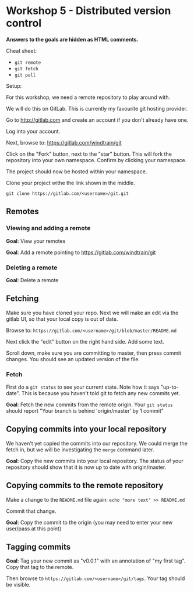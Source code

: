 # Workshop 5 - Distributed version control

**Answers to the goals are hidden as HTML comments.**

Cheat sheet:

- `git remote`
- `git fetch`
- `git pull`

Setup:

For this workshop, we need a remote repository to play around with.

We will do this on GitLab. This is currently my favourite git hosting provider.

Go to http://gitlab.com and create an account if you don't already have one.

Log into your account.

Next, browse to: https://gitlab.com/windtrain/git

Click on the "Fork" button, next to the "star" button. This will fork the repository into your own namespace. Confirm by clicking your namespace.

The project should now be hosted within your namespace.

Clone your project withe the link shown in the middle.

`git clone https://gitlab.com/<username>/git.git`

## Remotes

### Viewing and adding a remote

**Goal**: View your remotes

<!--
```
git remote -v
```
-->

**Goal**: Add a remote pointing to https://gitlab.com/windtrain/git

<!--
```
git remote add training https://gitlab.com/windtrain/git
git remote -v
```
-->

### Deleting a remote

**Goal**: Delete a remote

<!--
```
git remote rm training
```
-->

## Fetching

Make sure you have cloned your repo. Next we will make an edit via the gitlab UI, so that your local copy is out of date.

Browse to: `https://gitlab.com/<username>/git/blob/master/README.md`

Next click the "edit" button on the right hand side. Add some text.

Scroll down, make sure you are committing to master, then press commit changes. You should see an updated version of the file.

### Fetch

First do a `git status` to see your current state. Note how it says "up-to-date". This is because you haven't told git to fetch any new commits yet.

**Goal**: Fetch the new commits from the remote origin. Your `git status` should report "Your branch is behind 'origin/master' by 1 commit"

<!--
```
git fetch
```
or more verbosely
```
git fetch origin master
```
-->

## Copying commits into your local repository

We haven't yet copied the commits into our repository. We could merge the fetch in, but we will be investigating the `merge` command later.

**Goal**: Copy the new commits into your local repository. The status of your repository should show that it is now up to date with origin/master.

<!--
```
git pull
```
or more verbosely
```
git pull origin master
```
-->

## Copying commits to the remote repository

Make a change to the `README.md` file again: `echo "more text" >> README.md`

Commit that change.

**Goal**: Copy the commit to the origin (you may need to enter your new user/pass at this point)

<!--
```
git push
```
or more verbosely
```
git push origin master
```
-->

## Tagging commits

**Goal**: Tag your new commit as "v0.0.1" with an annotation of "my first tag". Copy that tag to the remote.

Then browse to `https://gitlab.com/<username>/git/tags`. Your tag should be visible.

<!--
```
git tag v0.0.1 -m "My first tag"
git push --tags
```
-->
